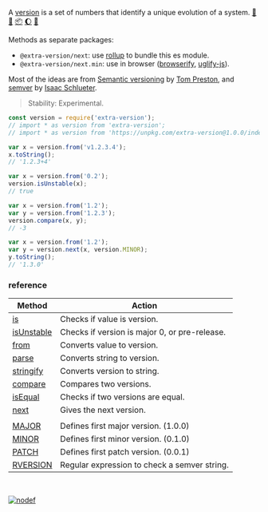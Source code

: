 A [version] is a set of numbers that identify a unique evolution of a system. [:running:] [:vhs:] [:package:] [:moon:] [:ledger:]

Methods as separate packages:
- `@extra-version/next`: use [rollup] to bundle this es module.
- `@extra-version/next.min`: use in browser ([browserify], [uglify-js]).

Most of the ideas are from [Semantic versioning] by [Tom Preston], and
[semver] by [Isaac Schlueter].

> Stability: Experimental.

```javascript
const version = require('extra-version');
// import * as version from 'extra-version';
// import * as version from 'https://unpkg.com/extra-version@1.0.0/index.mjs'; (deno)

var x = version.from('v1.2.3.4');
x.toString();
// '1.2.3+4'

var x = version.from('0.2');
version.isUnstable(x);
// true

var x = version.from('1.2');
var y = version.from('1.2.3');
version.compare(x, y);
// -3

var x = version.from('1.2');
var y = version.next(x, version.MINOR);
y.toString();
// '1.3.0'
```

### reference

| Method                | Action
|-----------------------|-------
| [is]                  | Checks if value is version.
| [isUnstable]          | Checks if version is major 0, or pre-release.
| [from]                | Converts value to version.
| [parse]               | Converts string to version.
| [stringify]           | Converts version to string.
| [compare]             | Compares two versions. 
| [isEqual]             | Checks if two versions are equal.
| [next]                | Gives the next version.
|                       | 
| [MAJOR]               | Defines first major version. (1.0.0)
| [MINOR]               | Defines first minor version. (0.1.0)
| [PATCH]               | Defines first patch version. (0.0.1)
| [RVERSION]            | Regular expression to check a semver string.

<br>

[![nodef](https://merferry.glitch.me/card/extra-version.svg)](https://nodef.github.io)

[version]: https://semver.org
[browserify]: https://www.npmjs.com/package/browserify
[rollup]: https://www.npmjs.com/package/rollup
[uglify-js]: https://www.npmjs.com/package/uglify-js
[semver]: https://www.npmjs.com/package/semver
[Semantic versioning]: https://semver.org
[Isaac Schlueter]: https://izs.me
[Tom Preston]: https://tom.preston-werner.com
[:running:]: https://npm.runkit.com/extra-version
[:package:]: https://www.npmjs.com/package/extra-version
[:moon:]: https://www.npmjs.com/package/extra-version.min
[:ledger:]: https://unpkg.com/extra-version/
[rollup]: https://github.com/nodef/extra-version/wiki/rollup
[browserify]: https://github.com/nodef/extra-version/wiki/browserify
[uglify-js]: https://github.com/nodef/extra-version/wiki/uglify-js
[is]: https://github.com/nodef/extra-version/wiki/is
[isUnstable]: https://github.com/nodef/extra-version/wiki/isUnstable
[from]: https://github.com/nodef/extra-version/wiki/from
[parse]: https://github.com/nodef/extra-version/wiki/parse
[stringify]: https://github.com/nodef/extra-version/wiki/stringify
[compare]: https://github.com/nodef/extra-version/wiki/compare
[isEqual]: https://github.com/nodef/extra-version/wiki/isEqual
[next]: https://github.com/nodef/extra-version/wiki/next
[MAJOR]: https://github.com/nodef/extra-version/wiki/MAJOR
[MINOR]: https://github.com/nodef/extra-version/wiki/MINOR
[PATCH]: https://github.com/nodef/extra-version/wiki/PATCH
[RVERSION]: https://github.com/nodef/extra-version/wiki/RVERSION
[:vhs:]: https://asciinema.org/a/335555
